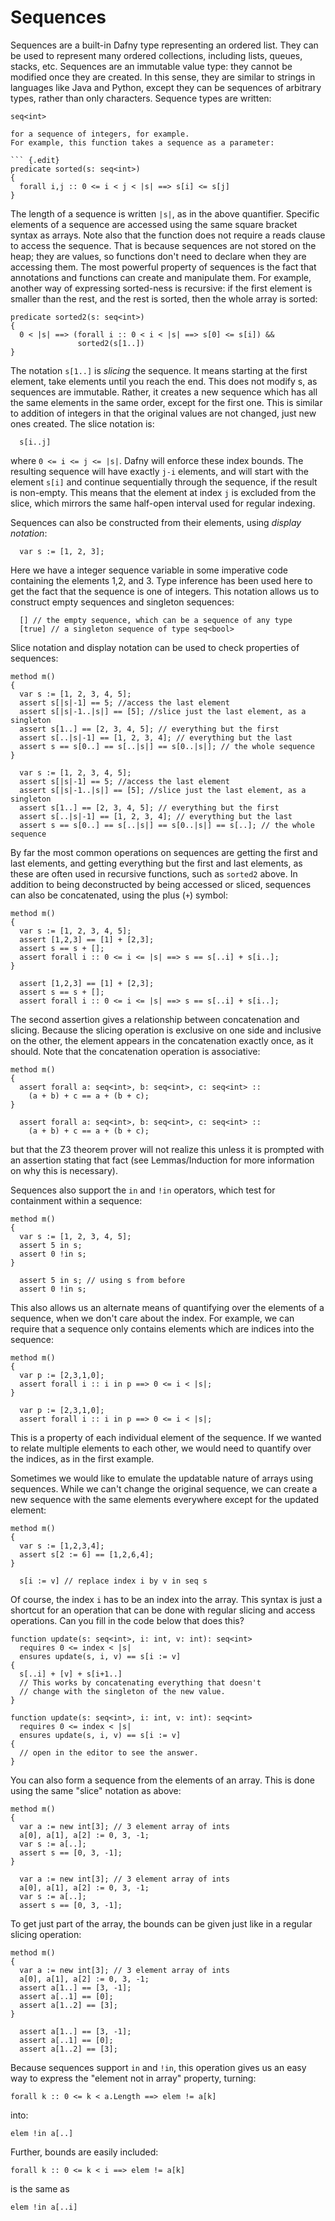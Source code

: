 <p></p> <!-- avoids duplicate title -->

# Sequences

Sequences are a built-in Dafny type representing an ordered
list. They can be used to represent many ordered collections, including lists,
queues, stacks, etc. Sequences are an immutable value type: they cannot be
modified once they are created. In this sense, they are similar to strings in
languages like Java and Python, except they can be sequences of arbitrary
types, rather than only characters. Sequence types are written:

```dafny
seq<int>

for a sequence of integers, for example.
For example, this function takes a sequence as a parameter:

``` {.edit}
predicate sorted(s: seq<int>)
{
  forall i,j :: 0 <= i < j < |s| ==> s[i] <= s[j]
}
```

The length of a sequence is written `|s|`, as in the above quantifier. Specific elements of a
sequence are accessed using the same square bracket syntax as arrays. Note also
that the function does not require a reads clause to access the sequence. That
is because sequences are not stored on the heap; they are values, so functions
don't need to declare when they are accessing them. The most powerful property
of sequences is the fact that annotations and functions can create and
manipulate them. For example, another way of expressing sorted-ness is
recursive: if the first element is smaller than the rest, and the rest is
sorted, then the whole array is sorted:

``` {.edit}
predicate sorted2(s: seq<int>)
{
  0 < |s| ==> (forall i :: 0 < i < |s| ==> s[0] <= s[i]) &&
               sorted2(s[1..])
}
```


The notation `s[1..]`
is *slicing* the sequence. It means starting at the first element, take
elements until you reach the end. This does not modify s, as sequences are
immutable. Rather, it creates a new sequence which has all the same elements in
the same order, except for the first one. This is similar to addition of
integers in that the original values are not changed, just new ones created.
The slice notation is:

```dafny
  s[i..j]
```

where `0 <= i <= j <= |s|`. Dafny will enforce these index bounds. The resulting sequence
will have exactly `j-i` elements, and will start with the element `s[i]` and
continue sequentially through the sequence, if the result is non-empty. This
means that the element at index `j` is excluded from the slice, which mirrors the
same half-open interval used for regular indexing.

Sequences can also be constructed from their elements, using *display notation*:

```dafny
  var s := [1, 2, 3];
```

Here we have a integer sequence variable in some imperative
code containing the elements 1,2, and 3. Type inference has been used here to
get the fact that the sequence is one of integers. This notation allows us to
construct empty sequences and singleton sequences:

```dafny
  [] // the empty sequence, which can be a sequence of any type
  [true] // a singleton sequence of type seq<bool>
```

Slice notation and display notation can be used to check
properties of sequences:

``` {.editonly}
method m()
{
  var s := [1, 2, 3, 4, 5];
  assert s[|s|-1] == 5; //access the last element
  assert s[|s|-1..|s|] == [5]; //slice just the last element, as a singleton
  assert s[1..] == [2, 3, 4, 5]; // everything but the first
  assert s[..|s|-1] == [1, 2, 3, 4]; // everything but the last
  assert s == s[0..] == s[..|s|] == s[0..|s|]; // the whole sequence
}
```

```dafny
  var s := [1, 2, 3, 4, 5];
  assert s[|s|-1] == 5; //access the last element
  assert s[|s|-1..|s|] == [5]; //slice just the last element, as a singleton
  assert s[1..] == [2, 3, 4, 5]; // everything but the first
  assert s[..|s|-1] == [1, 2, 3, 4]; // everything but the last
  assert s == s[0..] == s[..|s|] == s[0..|s|] == s[..]; // the whole sequence
```

By far the most common operations on sequences are getting
the first and last elements, and getting everything but the first and last
elements, as these are often used in recursive functions, such as `sorted2`
above. In addition to being deconstructed by being accessed or sliced, sequences
can also be concatenated, using the plus (`+`) symbol:

``` {.editonly}
method m()
{
  var s := [1, 2, 3, 4, 5];
  assert [1,2,3] == [1] + [2,3];
  assert s == s + [];
  assert forall i :: 0 <= i <= |s| ==> s == s[..i] + s[i..];
}
```

```dafny
  assert [1,2,3] == [1] + [2,3];
  assert s == s + [];
  assert forall i :: 0 <= i <= |s| ==> s == s[..i] + s[i..];
```

The second assertion gives a relationship between
concatenation and slicing. Because the slicing operation is exclusive on one
side and inclusive on the other, the element appears in the concatenation
exactly once, as it should. Note that the concatenation operation is
associative:

``` {.editonly}
method m()
{
  assert forall a: seq<int>, b: seq<int>, c: seq<int> ::
    (a + b) + c == a + (b + c);
}
```

```dafny
  assert forall a: seq<int>, b: seq<int>, c: seq<int> ::
    (a + b) + c == a + (b + c);
```

but that the Z3 theorem prover will not realize this unless
it is prompted with an assertion stating that fact (see Lemmas/Induction for
more information on why this is necessary).

Sequences also support the `in` and `!in` operators, which test
for containment within a sequence:

``` {.editonly}
method m()
{
  var s := [1, 2, 3, 4, 5];
  assert 5 in s;
  assert 0 !in s;
}
```

```dafny
  assert 5 in s; // using s from before
  assert 0 !in s;
```

This also allows us an alternate means of quantifying over
the elements of a sequence, when we don't care about the index. For example, we
can require that a sequence only contains elements which are indices into the
sequence:

``` {.editonly}
method m()
{
  var p := [2,3,1,0];
  assert forall i :: i in p ==> 0 <= i < |s|;
}
```

```dafny
  var p := [2,3,1,0];
  assert forall i :: i in p ==> 0 <= i < |s|;
```

This is a property of each individual element of the
sequence. If we wanted to relate multiple elements to each other, we would need
to quantify over the indices, as in the first example.

Sometimes we would like to emulate the updatable nature of
arrays using sequences. While we can't change the original sequence, we can
create a new sequence with the same elements everywhere except for the updated
element:

``` {.editonly}
method m()
{
  var s := [1,2,3,4];
  assert s[2 := 6] == [1,2,6,4];
}
```

```dafny
  s[i := v] // replace index i by v in seq s
```

Of course, the index `i` has to be an index into the array. This syntax is just
a shortcut for an operation that can be done with regular slicing and access operations.
Can you fill in the code below that does this?

``` {.editonly}
function update(s: seq<int>, i: int, v: int): seq<int>
  requires 0 <= index < |s|
  ensures update(s, i, v) == s[i := v]
{
  s[..i] + [v] + s[i+1..]
  // This works by concatenating everything that doesn't
  // change with the singleton of the new value.
}
```

```dafny
function update(s: seq<int>, i: int, v: int): seq<int>
  requires 0 <= index < |s|
  ensures update(s, i, v) == s[i := v]
{
  // open in the editor to see the answer.
}
```

You can also form a sequence from the elements of an array. This is done
using the same "slice" notation as above:

``` {.editonly}
method m()
{
  var a := new int[3]; // 3 element array of ints
  a[0], a[1], a[2] := 0, 3, -1;
  var s := a[..];
  assert s == [0, 3, -1];
}
```

```dafny
  var a := new int[3]; // 3 element array of ints
  a[0], a[1], a[2] := 0, 3, -1;
  var s := a[..];
  assert s == [0, 3, -1];
```

To get just part of the array, the bounds can be given just like in a regular
slicing operation:

``` {.editonly}
method m()
{
  var a := new int[3]; // 3 element array of ints
  a[0], a[1], a[2] := 0, 3, -1;
  assert a[1..] == [3, -1];
  assert a[..1] == [0];
  assert a[1..2] == [3];
}
```

```dafny
  assert a[1..] == [3, -1];
  assert a[..1] == [0];
  assert a[1..2] == [3];
```

Because sequences support `in` and `!in`, this operation gives us
an easy way to express the "element not in array" property, turning:

```dafny
forall k :: 0 <= k < a.Length ==> elem != a[k]
```

into:

```dafny
elem !in a[..]
```

Further, bounds are easily included:
```dafny
forall k :: 0 <= k < i ==> elem != a[k]
```

is the same as

```dafny
elem !in a[..i]
```

